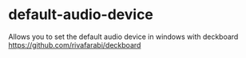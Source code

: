 # default-audio-device
Allows you to set the default audio device in windows with deckboard 
https://github.com/rivafarabi/deckboard
